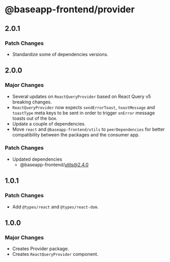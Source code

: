 # @baseapp-frontend/provider

## 2.0.1

### Patch Changes

- Standardize some of dependencies versions.

## 2.0.0

### Major Changes

- Several updates on `ReactQueryProvider` based on React Query v5 breaking changes.
- `ReactQueryProvider` now expects `sendErrorToast`, `toastMessage` and `toastType` meta keys to be sent in order to trigger `onError` message toasts out of the box.
- Update a couple of dependencies.
- Move `react` and `@baseapp-frontend/utils` to `peerDependencies` for better compatibility between the packages and the consumer app.

### Patch Changes

- Updated dependencies
  - @baseapp-frontend/utils@2.4.0

## 1.0.1

### Patch Changes

- Add `@types/react` and `@types/react-dom`.

## 1.0.0

### Major Changes

- Creates Provider package.
- Creates `ReactQueryProvider` component.
